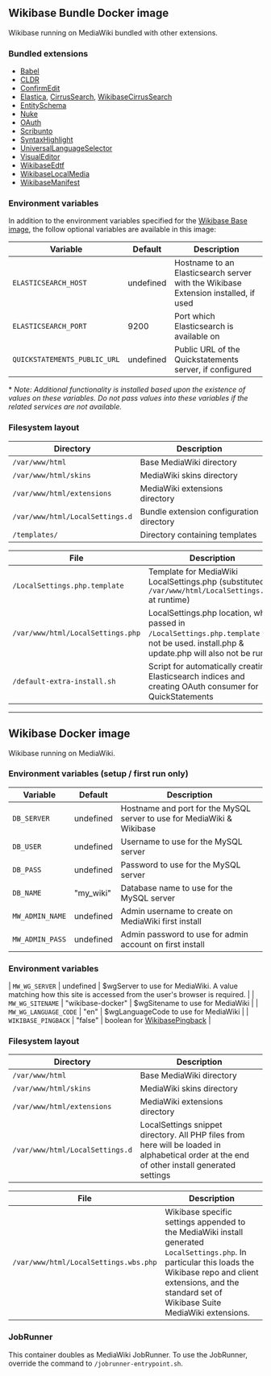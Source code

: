 ## Wikibase Bundle Docker image

Wikibase running on MediaWiki bundled with other extensions.

### Bundled extensions

- [Babel](https://www.mediawiki.org/wiki/Extension:Babel)
- [CLDR](https://www.mediawiki.org/wiki/Extension:CLDR)
- [ConfirmEdit](https://www.mediawiki.org/wiki/Extension:ConfirmEdit)
- [Elastica](https://www.mediawiki.org/wiki/Extension:Elastica), [CirrusSearch](https://www.mediawiki.org/wiki/Extension:CirrusSearch), [WikibaseCirrusSearch](https://www.mediawiki.org/wiki/Extension:WikibaseCirrusSearch)
- [EntitySchema](https://www.mediawiki.org/wiki/Extension:EntitySchema)
- [Nuke](https://www.mediawiki.org/wiki/Extension:Nuke)
- [OAuth](https://www.mediawiki.org/wiki/Extension:OAuth)
- [Scribunto](https://www.mediawiki.org/wiki/Extension:Scribunto)
- [SyntaxHighlight](https://www.mediawiki.org/wiki/Extension:SyntaxHighlight)
- [UniversalLanguageSelector](https://www.mediawiki.org/wiki/Extension:UniversalLanguageSelector)
- [VisualEditor](https://www.mediawiki.org/wiki/Extension:VisualEditor)
- [WikibaseEdtf](https://github.com/ProfessionalWiki/WikibaseEdtf)
- [WikibaseLocalMedia](https://github.com/ProfessionalWiki/WikibaseLocalMedia)
- [WikibaseManifest](https://www.mediawiki.org/wiki/Extension:WikibaseManifest)

### Environment variables

In addition to the environment variables specified for the [Wikibase Base image](../Wikibase/README.md), the follow optional variables are available in this image:

| Variable | Default | Description |
| --- | --- | --- |
| `ELASTICSEARCH_HOST` | undefined | Hostname to an Elasticsearch server with the Wikibase Extension installed, if used |
| `ELASTICSEARCH_PORT` | 9200 | Port which Elasticsearch is available on|
| `QUICKSTATEMENTS_PUBLIC_URL` | undefined | Public URL of the Quickstatements server, if configured |

\* _Note: Additional functionality is installed based upon the existence of values on these variables. Do not pass values into these variables if the related services are not available._

### Filesystem layout

| Directory                       | Description                              |
| ------------------------------- | ---------------------------------------- |
| `/var/www/html`                 | Base MediaWiki directory                 |
| `/var/www/html/skins`           | MediaWiki skins directory                |
| `/var/www/html/extensions`      | MediaWiki extensions directory           |
| `/var/www/html/LocalSettings.d` | Bundle extension configuration directory |
| `/templates/`                   | Directory containing templates           |

| File | Description |
| --- | --- |
| `/LocalSettings.php.template` | Template for MediaWiki LocalSettings.php (substituted to `/var/www/html/LocalSettings.php` at runtime) |
| `/var/www/html/LocalSettings.php` | LocalSettings.php location, when passed in `/LocalSettings.php.template` will not be used. install.php & update.php will also not be run. |
| `/default-extra-install.sh` | Script for automatically creating Elasticsearch indices and creating OAuth consumer for QuickStatements |

---

## Wikibase Docker image

Wikibase running on MediaWiki.

### Environment variables (setup / first run only)

| Variable | Default | Description |
| --- | --- | --- |
| `DB_SERVER` | undefined | Hostname and port for the MySQL server to use for MediaWiki & Wikibase |
| `DB_USER` | undefined | Username to use for the MySQL server |
| `DB_PASS` | undefined | Password to use for the MySQL server |
| `DB_NAME` | "my_wiki" | Database name to use for the MySQL server |
| `MW_ADMIN_NAME` | undefined | Admin username to create on MediaWiki first install |
| `MW_ADMIN_PASS` | undefined | Admin password to use for admin account on first install |

### Environment variables

| `MW_WG_SERVER` | undefined | $wgServer to use for MediaWiki. A value matching how this site is accessed from the user's browser is required. |
| `MW_WG_SITENAME` | "wikibase-docker" | $wgSitename to use for MediaWiki |
| `MW_WG_LANGUAGE_CODE` | "en" | $wgLanguageCode to use for MediaWiki |
| `WIKIBASE_PINGBACK` | "false" | boolean for [WikibasePingback](https://doc.wikimedia.org/Wikibase/master/php/md_docs_topics_pingback.html) |

### Filesystem layout

| Directory | Description |
| --- | --- |
| `/var/www/html` | Base MediaWiki directory |
| `/var/www/html/skins` | MediaWiki skins directory |
| `/var/www/html/extensions` | MediaWiki extensions directory |
| `/var/www/html/LocalSettings.d` | LocalSettings snippet directory. All PHP files from here will be loaded in alphabetical order at the end of other install generated settings |

| File | Description |
| --- | --- |
| `/var/www/html/LocalSettings.wbs.php` | Wikibase specific settings appended to the MediaWiki install generated `LocalSettings.php`. In particular this loads the Wikibase repo and client extensions, and the standard set of Wikibase Suite MediaWiki extensions.

### JobRunner

This container doubles as MediaWiki JobRunner. To use the JobRunner, override the command to `/jobrunner-entrypoint.sh`.
